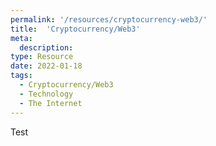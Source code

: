 ```yaml
---
permalink: '/resources/cryptocurrency-web3/'
title:  'Cryptocurrency/Web3'
meta: 
  description: 
type: Resource
date: 2022-01-18
tags:
  - Cryptocurrency/Web3
  - Technology
  - The Internet
---
```


Test